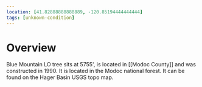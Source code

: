 ```yaml
---
location: [41.82888888888889, -120.85194444444444]
tags: [unknown-condition]
---
```


# Overview

Blue Mountain LO tree sits at 5755', is located in [[Modoc County]] and was constructed in 1990. It is located in the Modoc national forest. It can be found on the Hager Basin USGS topo map.

